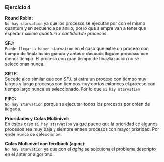 ### Ejercicio 4

**Round Robin:**\
`No hay starvation` ya que los procesos se ejecutan por con el mismo quantum y en secuencia de anillo, por lo que siempre van a tener que esperar máximo _quantum x cantidad de procesos_.

**SFJ:**\
`Puede llegar a haber starvation` en el caso que entre un proceso con tiempo de finalziación grande y antes o después lleguen procesos con menor tiempo. El proceso con gran tiempo de finazliazación no se seleccionan nunca.

**SRTF:**\
Sucede algo similar que con _SFJ_, si entra un proceso con tiempo muy largos y luego procesos con tiempos muy cortos entonces el proceso con tiempo largo nunca es seleccionado. Por lo que `si hay starvation`

**FIFO:**\
`No hay starvation` porque se ejecutan todos los procesos por orden de llegada.

**Prioridades y Colas Multinivel:**\
En estos caso `si hay starvation` ya que puede que la prioridad de algunos procesos sea muy baja y siempre entren procesos con mayor prioridad. Por ende nunca se seleccionan.

**Colas Multinivel con feedback (aging):**\
`No hay starvation` ya que con el _aging_ se solcuiona el problema descripto en el anterior algoritmo.